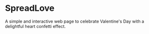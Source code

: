 # SpreadLove
A simple and interactive web page to celebrate Valentine's Day with a delightful heart confetti effect.
